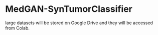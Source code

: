 # MedGAN-SynTumorClassifier
large datasets will be stored on Google Drive and they will be accessed from Colab.
